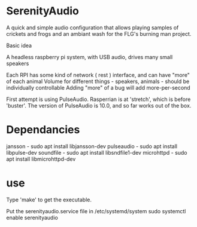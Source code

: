 # SerenityAudio
A quick and simple audio configuration that allows playing samples of crickets and frogs and an ambiant wash for the FLG's burning man project.

Basic idea

A headless raspberry pi system, with USB audio, drives many small speakers

Each RPI has some kind of network ( rest ) interface, and can have "more" of each animal
Volume for different things - speakers, animals - should be individually controllable
Adding "more" of a bug will add more-per-second

First attempt is using PulseAudio. Rasperrian is at 'stretch', which is before 'buster'.
The version of PulseAudio is 10.0, and so far works out of the box.

# Dependancies
jansson - sudo apt install libjansson-dev
pulseaudio - sudo apt install libpulse-dev
soundfile - sudo apt install libsndfile1-dev
microhttpd - sudo apt install libmicrohttpd-dev

# use
Type 'make' to get the executable.

Put the serenityaudio.service file in /etc/systemd/system
sudo systemctl enable serenityaudio
 
